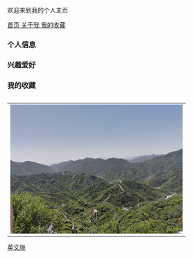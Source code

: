 欢迎来到我的个人主页


<html>
	<head>
		<meta charset="UTF-8">
		<title>导航栏</title>
	</head>
	<body>
		<nav>
			<a href="/index.html">首页	</a>
			<a href="/index.html">关于我	</a>
			<a href="/index.html">我的收藏	</a>
		</nav>
	</body>
</html>






### 个人信息

### 兴趣爱好

### 我的收藏

<table border="0">
<table border="0">
  <tr>
    <td width="100%">
      <img src="/image/changcheng.jpg" width="100%">
    </td>
  </tr>
</table>

<a href="/index-en.html">英文版</a>


